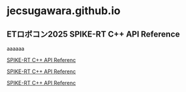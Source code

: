# jecsugawara.github.io

## ETロボコン2025 SPIKE-RT C++ API Reference
aaaaaa

[SPIKE-RT C++ API Referenc](https://jecsugawara.github.io/)

[SPIKE-RT C++ API Referenc](https://jecsugawara.github.io/html/index.html)

[SPIKE-RT C++ API Referenc](https://jecsugawara.github.io/html/)
